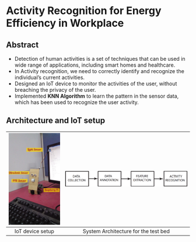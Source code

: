 # Activity Recognition for Energy Efficiency in Workplace

## Abstract
 - Detection of human activities is a set of techniques that can be used in wide range of applications, including smart homes and healthcare.
 - In Activity recognition, we need to correctly identify and recognize the individual’s current activities.
 - Designed an IoT device to monitor the activities of the user, without breaching the privacy of the user.
 - Implemented <b>KNN Algorithm</b> to learn the pattern in the sensor data, which has been used to recognize the user activity.
 
## Architecture and IoT setup
| <img src="/Images/Pi Setup.jpg" width="250px" alt="IoT">  | <img src="/Images/Arch.PNG" width="622px" alt="Architecture"> |
|:---:|:---:|
| IoT device setup | System Architecture for the test bed |
